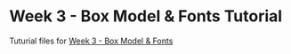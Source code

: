 # Week 3 - Box Model & Fonts Tutorial

Tuturial files for [Week 3 - Box Model & Fonts](https://mad9013.github.io/F2021/modules/week3/)

